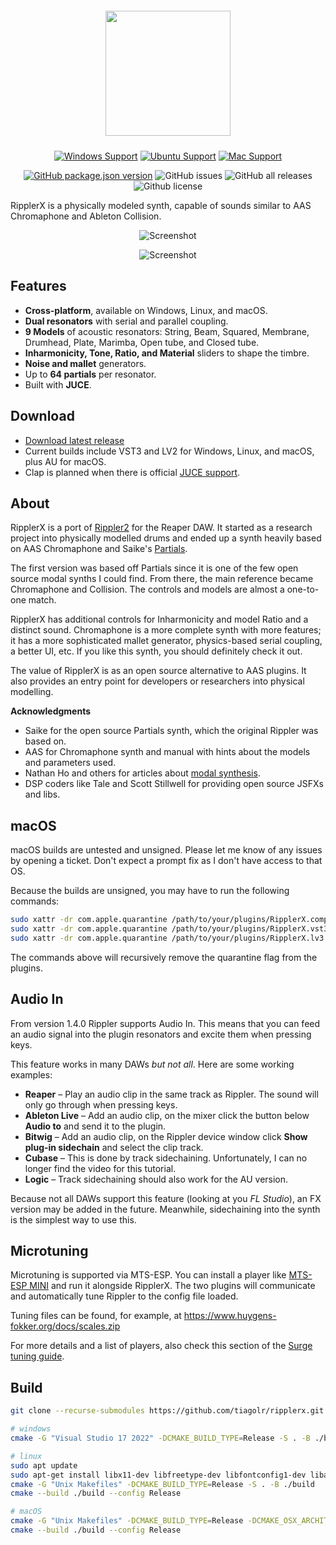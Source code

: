 <h1 align="center">
  <img src="doc/logo.png" width="200" style="padding: 5px;" />
  <br>
</h1>
<div align="center">

[![Windows Support](https://img.shields.io/badge/Windows-0078D6?style=for-the-badge&logo=windows&logoColor=white)](https://github.com/tiagolr/ripplerx/releases)
[![Ubuntu Support](https://img.shields.io/badge/Linux-E95420?style=for-the-badge&logo=linux&logoColor=white)](https://github.com/tiagolr/ripplerx/releases)
[![Mac Support](https://img.shields.io/badge/MACOS-adb8c5?style=for-the-badge&logo=macos&logoColor=white)](https://github.com/tiagolr/ripplerx/releases)

</div>
<div align="center">

[![GitHub package.json version](https://img.shields.io/github/v/release/tiagolr/ripplerx?color=%40&label=latest)](https://github.com/tiagolr/ripplerx/releases/latest)
![GitHub issues](https://img.shields.io/github/issues-raw/tiagolr/ripplerx)
![GitHub all releases](https://img.shields.io/github/downloads/tiagolr/ripplerx/total)
![Github license](https://img.shields.io/github/license/tiagolr/ripplerx)

</div>

RipplerX is a physically modeled synth, capable of sounds similar to AAS Chromaphone and Ableton Collision.

<div align="center">

![Screenshot](./doc/ripplerx.png)

![Screenshot](./doc/ripplerx-dark.png)

</div>

## Features

  * **Cross-platform**, available on Windows, Linux, and macOS.
  * **Dual resonators** with serial and parallel coupling.
  * **9 Models** of acoustic resonators: String, Beam, Squared, Membrane, Drumhead, Plate, Marimba, Open tube, and Closed tube.
  * **Inharmonicity, Tone, Ratio, and Material** sliders to shape the timbre.
  * **Noise and mallet** generators.
  * Up to **64 partials** per resonator.
  * Built with **JUCE**.

## Download

* [Download latest release](https://github.com/tiagolr/ripplerx/releases)
* Current builds include VST3 and LV2 for Windows, Linux, and macOS, plus AU for macOS.
* Clap is planned when there is official [JUCE support](https://juce.com/blog/juce-roadmap-update-q3-2024/).

## About

RipplerX is a port of [Rippler2](https://github.com/tiagolr/tilr_jsfx?tab=readme-ov-file#rippler-2)
for the Reaper DAW. It started as a research project into physically modelled drums and ended up a
synth heavily based on AAS Chromaphone and Saike's [Partials](https://github.com/JoepVanlier/JSFX?tab=readme-ov-file#partials---modal-synthesis-effect).

The first version was based off Partials since it is one of the few open source modal synths I could find. From there,
the main reference became Chromaphone and Collision. The controls and models are almost a one-to-one match.

RipplerX has additional controls for Inharmonicity and model Ratio and a distinct sound.
Chromaphone is a more complete synth with more features; it has a more sophisticated mallet generator, physics-based serial coupling, a better UI, etc.
If you like this synth, you should definitely check it out.

The value of RipplerX is as an open source alternative to AAS plugins.
It also provides an entry point for developers or researchers into physical modelling.

**Acknowledgments**

* Saike for the open source Partials synth, which the original Rippler was based on.
* AAS for Chromaphone synth and manual with hints about the models and parameters used.
* Nathan Ho and others for articles about [modal synthesis](https://nathan.ho.name/posts/exploring-modal-synthesis).
* DSP coders like Tale and Scott Stillwell for providing open source JSFXs and libs.

## macOS

macOS builds are untested and unsigned. Please let me know of any issues by opening a ticket. Don't expect a prompt fix as I don't have access to that OS.

Because the builds are unsigned, you may have to run the following commands:

```bash
sudo xattr -dr com.apple.quarantine /path/to/your/plugins/RipplerX.component
sudo xattr -dr com.apple.quarantine /path/to/your/plugins/RipplerX.vst3
sudo xattr -dr com.apple.quarantine /path/to/your/plugins/RipplerX.lv3
```

The commands above will recursively remove the quarantine flag from the plugins.

## Audio In

From version 1.4.0 Rippler supports Audio In. This means that you can feed an audio signal into the plugin resonators and excite them when pressing keys.

This feature works in many DAWs *but not all*. Here are some working examples:

- **Reaper** – Play an audio clip in the same track as Rippler. The sound will only go through when pressing keys.
- **Ableton Live** – Add an audio clip, on the mixer click the button below **Audio to** and send it to the plugin.
- **Bitwig** – Add an audio clip, on the Rippler device window click **Show plug-in sidechain** and select the clip track.
- **Cubase** – This is done by track sidechaining. Unfortunately, I can no longer find the video for this tutorial.
- **Logic** – Track sidechaining should also work for the AU version.

Because not all DAWs support this feature (looking at you *FL Studio*), an FX version may be added in the future. Meanwhile, sidechaining into the synth is the simplest way to use this.

## Microtuning

Microtuning is supported via MTS-ESP. You can install a player like [MTS-ESP MINI](https://oddsound.com/mtsespmini.php) and run it alongside RipplerX. The two plugins will communicate and automatically tune Rippler to the config file loaded.

Tuning files can be found, for example, at https://www.huygens-fokker.org/docs/scales.zip

For more details and a list of players, also check this section of the [Surge tuning guide](https://surge-synthesizer.github.io/tuning-guide/#mts-esp).

## Build

```bash
git clone --recurse-submodules https://github.com/tiagolr/ripplerx.git

# windows
cmake -G "Visual Studio 17 2022" -DCMAKE_BUILD_TYPE=Release -S . -B ./build

# linux
sudo apt update
sudo apt-get install libx11-dev libfreetype-dev libfontconfig1-dev libasound2-dev libxrandr-dev libxinerama-dev libxcursor-dev
cmake -G "Unix Makefiles" -DCMAKE_BUILD_TYPE=Release -S . -B ./build
cmake --build ./build --config Release

# macOS
cmake -G "Unix Makefiles" -DCMAKE_BUILD_TYPE=Release -DCMAKE_OSX_ARCHITECTURES="x86_64;arm64" -S . -B ./build
cmake --build ./build --config Release
```
